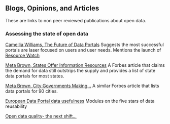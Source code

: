 ## Blogs, Opinions, and Articles

These are links to non peer reviewed publications about open data.


### Assessing the state of open data

[Camellia Williams, The Future of Data Portals](https://medium.com/vizzuality-blog/the-future-of-data-portals-1a9a20b20164) Suggests the most successful portals are laser focused on users and user needs. Mentions the launch of [Resource Watch](https://resourcewatch.org/)

[Meta Brown, States Offer Information Resources](https://www.forbes.com/sites/metabrown/2018/04/30/us-states-offer-information-resources-50-open-data-portals/#7f6b35005225)  A Forbes article that claims the demand for data still outstrips the supply and provides a list of state data portals for most states.

[Meta Brown, City Governments Making...](https://www.forbes.com/sites/metabrown/2018/04/29/city-governments-making-public-data-easier-to-get-90-municipal-open-data-portals/#11be527d5a0d) A similar Forbes article that lists data portals for 90 cities.

[European Data Portal data usefulness](https://www.europeandataportal.eu/elearning/en/module10/#/id/co-01)  Modules on the five stars of data reusability

[Open data quality- the next shift...](https://blog.okfn.org/2017/05/31/open-data-quality-the-next-shift-in-open-data/)
